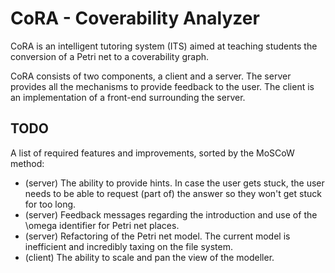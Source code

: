 # CoRA - Coverability Analyzer

CoRA is an intelligent tutoring system (ITS) aimed at teaching students the conversion of a Petri net to a coverability graph.

CoRA consists of two components, a client and a server. The server provides all the mechanisms to provide feedback to the user. The client is an implementation of a front-end surrounding the server.

## TODO
A list of required features and improvements, sorted by the MoSCoW method:
* (server) The ability to provide hints. In case the user gets stuck, the user needs to be able to request (part of) the answer so they won't get stuck for too long.
* (server) Feedback messages regarding the introduction and use of the \omega identifier for Petri net places.
* (server) Refactoring of the Petri net model. The current model is inefficient and incredibly taxing on the file system.
* (client) The ability to scale and pan the view of the modeller.
